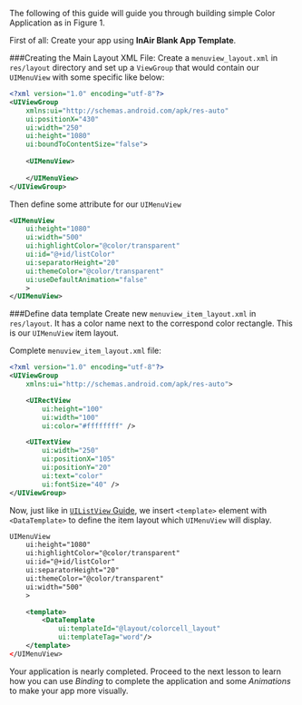 The following of this guide will guide you through building simple Color Application as in Figure 1. 

First of all: Create your app using **InAir Blank App Template**.

###Creating the Main Layout XML File:
Create a `menuview_layout.xml` in `res/layout` directory and set up a `ViewGroup` that would contain our `UIMenuView` with some specific like below:
```xml
<?xml version="1.0" encoding="utf-8"?>
<UIViewGroup
    xmlns:ui="http://schemas.android.com/apk/res-auto"
    ui:positionX="430"
    ui:width="250"
    ui:height="1080"
    ui:boundToContentSize="false">
	
	<UIMenuView>
	
	</UIMenuView>
</UIViewGroup>
```
Then define some attribute for our `UIMenuView` 
```xml
<UIMenuView
    ui:height="1080"
	ui:width="500"
    ui:highlightColor="@color/transparent"
    ui:id="@+id/listColor"
    ui:separatorHeight="20"
    ui:themeColor="@color/transparent"
    ui:useDefaultAnimation="false"
    >
</UIMenuView>
```
###Define data template
Create new `menuview_item_layout.xml` in `res/layout`. It has a color name next to the correspond color rectangle. This is our `UIMenuView` item layout.

Complete `menuview_item_layout.xml` file:
```xml
<?xml version="1.0" encoding="utf-8"?>
<UIViewGroup
    xmlns:ui="http://schemas.android.com/apk/res-auto">

    <UIRectView
        ui:height="100"
        ui:width="100"
        ui:color="#ffffffff" />

    <UITextView
        ui:width="250"
        ui:positionX="105"
        ui:positionY="20"
        ui:text="color"
        ui:fontSize="40" />
</UIViewGroup>  
```
Now, just like in [`UIListView` Guide](http://google.com), we insert `<template>` element with `<DataTemplate>` to define the item layout which `UIMenuView` will display.
```xml
UIMenuView
    ui:height="1080"
    ui:highlightColor="@color/transparent"
    ui:id="@+id/listColor"
    ui:separatorHeight="20"
    ui:themeColor="@color/transparent"
    ui:width="500"
    >

    <template>
        <DataTemplate
            ui:templateId="@layout/colorcell_layout"
            ui:templateTag="word"/>
    </template>
</UIMenuView> 
```
Your application is nearly completed. Proceed to the next lesson to learn how you can use *Binding* to complete the application and some *Animations* to make your app more visually.
